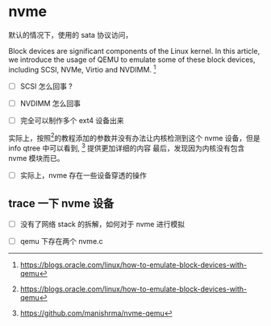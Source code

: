 # nvme

默认的情况下，使用的 sata 协议访问，


Block devices are significant components of the Linux kernel.
In this article, we introduce the usage of QEMU to emulate some of these block devices, including SCSI, NVMe, Virtio and NVDIMM. [^1]

- [ ] SCSI 怎么回事 ?
- [ ] NVDIMM 怎么回事

- [ ] 完全可以制作多个 ext4 设备出来

实际上，按照[^1]的教程添加的参数并没有办法让内核检测到这个 nvme 设备，但是 info qtree 中可以看到, [^2] 提供更加详细的内容
最后，发现因为内核没有包含 nvme 模块而已。

- [ ] 实际上，nvme 存在一些设备穿透的操作

[^1]: https://blogs.oracle.com/linux/how-to-emulate-block-devices-with-qemu
[^2]: https://github.com/manishrma/nvme-qemu

## trace 一下 nvme 设备
- [ ] 没有了网络 stack 的拆解，如何对于 nvme 进行模拟

- [ ] qemu 下存在两个 nvme.c
